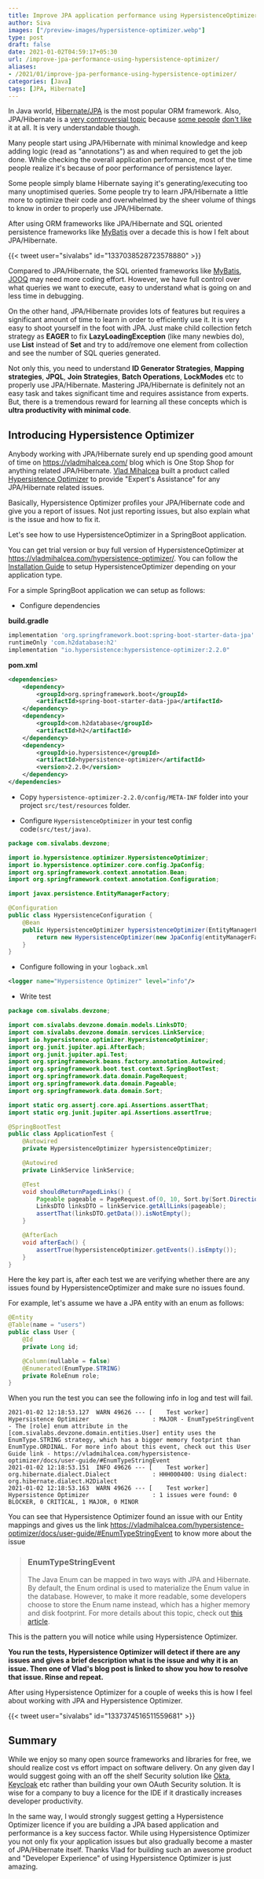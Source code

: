 ```yaml
---
title: Improve JPA application performance using HypersistenceOptimizer
author: Siva
images: ["/preview-images/hypersistence-optimizer.webp"]
type: post
draft: false
date: 2021-01-02T04:59:17+05:30
url: /improve-jpa-performance-using-hypersistence-optimizer/
aliases:
- /2021/01/improve-jpa-performance-using-hypersistence-optimizer/
categories: [Java]
tags: [JPA, Hibernate]
---
```


In Java world, [Hibernate/JPA](https://hibernate.org/) is the most popular ORM framework. 
Also, JPA/Hibernate is a [very controversial topic](https://www.reddit.com/r/java/comments/5nz5nq/reasons_jpa_and_hibernate_should_be_phased_out/) 
because [some people](https://www.reddit.com/r/java/comments/53p253/how_hibernate_almost_ruined_my_career/) [don't like](https://www.reddit.com/r/java/comments/6prjad/java_shower_thoughts_when_people_say_high/) it at all.
It is very understandable though. 

Many people start using JPA/Hibernate with minimal knowledge and keep adding logic (read as "annotations") as and when required to get the job done.
While checking the overall application performance, most of the time people realize it's because of poor performance of persistence layer. 

Some people simply blame Hibernate saying it's generating/executing too many unoptimised queries. 
Some people try to learn JPA/Hibernate a little more to optimize their code and overwhelmed by the sheer volume of things to know in order to properly use JPA/Hibernate. 

After using ORM frameworks like JPA/Hibernate and SQL oriented persistence frameworks like [MyBatis](https://mybatis.org/mybatis-3/) over a decade this is how I felt about JPA/Hibernate.

{{< tweet user="sivalabs" id="1337038528723578880" >}}

Compared to JPA/Hibernate, the SQL oriented frameworks like [MyBatis](https://mybatis.org/mybatis-3/), [JOOQ](https://www.jooq.org/) may need more coding effort.
However, we have full control over what queries we want to execute, easy to understand what is going on and less time in debugging.

On the other hand, JPA/Hibernate provides lots of features but requires a significant amount of time to learn in order to efficiently use it.
It is very easy to shoot yourself in the foot with JPA. 
Just make child collection fetch strategy as **EAGER** to fix **LazyLoadingException** (like many newbies do), 
use **List** instead of **Set** and try to add/remove one element from collection and see the number of SQL queries generated.

Not only this, you need to understand **ID Generator Strategies**, **Mapping strategies**, **JPQL**, **Join Strategies**, **Batch Operations**, **LockModes** etc to properly use JPA/Hibernate.
Mastering JPA/Hibernate is definitely not an easy task and takes significant time and requires assistance from experts.
But, there is a tremendous reward for learning all these concepts which is **ultra productivity with minimal code**.

## Introducing Hypersistence Optimizer
Anybody working with JPA/Hibernate surely end up spending good amount of time on https://vladmihalcea.com/ blog which is One Stop Shop for anything related JPA/Hibernate.
[Vlad Mihalcea](https://twitter.com/vlad_mihalcea) built a product called [Hypersistence Optimizer](https://vladmihalcea.com/hypersistence-optimizer/) to provide "Expert's Assistance" for any JPA/Hibernate related issues.

Basically, Hypersistence Optimizer profiles your JPA/Hibernate code and give you a report of issues.
Not just reporting issues, but also explain what is the issue and how to fix it.

Let's see how to use HypersistenceOptimizer in a SpringBoot application.

You can get trial version or buy full version of HypersistenceOptimizer at https://vladmihalcea.com/hypersistence-optimizer/.
You can follow the [Installation Guide](https://vladmihalcea.com/hypersistence-optimizer/docs/installation-guide/) to setup HypersistenceOptimizer depending on your application type.

For a simple SpringBoot application we can setup as follows:

* Configure dependencies

**build.gradle**

```groovy
implementation 'org.springframework.boot:spring-boot-starter-data-jpa'
runtimeOnly 'com.h2database:h2'
implementation "io.hypersistence:hypersistence-optimizer:2.2.0"
```

**pom.xml**
```xml
<dependencies>
    <dependency>
        <groupId>org.springframework.boot</groupId>
        <artifactId>spring-boot-starter-data-jpa</artifactId>
    </dependency>
    <dependency>
        <groupId>com.h2database</groupId>
        <artifactId>h2</artifactId>
    </dependency>
    <dependency>
        <groupId>io.hypersistence</groupId>
        <artifactId>hypersistence-optimizer</artifactId>
        <version>2.2.0</version>
    </dependency>
</dependencies>
```

* Copy `hypersistence-optimizer-2.2.0/config/META-INF` folder into your project `src/test/resources` folder.

* Configure `HypersistenceOptimizer` in your test config code`(src/test/java)`. 
  
```java
package com.sivalabs.devzone;

import io.hypersistence.optimizer.HypersistenceOptimizer;
import io.hypersistence.optimizer.core.config.JpaConfig;
import org.springframework.context.annotation.Bean;
import org.springframework.context.annotation.Configuration;

import javax.persistence.EntityManagerFactory;

@Configuration
public class HypersistenceConfiguration {
    @Bean
    public HypersistenceOptimizer hypersistenceOptimizer(EntityManagerFactory entityManagerFactory) {
        return new HypersistenceOptimizer(new JpaConfig(entityManagerFactory));
    }
}
```

* Configure following in your `logback.xml`

```xml
<logger name="Hypersistence Optimizer" level="info"/>
```

* Write test

```java
package com.sivalabs.devzone;

import com.sivalabs.devzone.domain.models.LinksDTO;
import com.sivalabs.devzone.domain.services.LinkService;
import io.hypersistence.optimizer.HypersistenceOptimizer;
import org.junit.jupiter.api.AfterEach;
import org.junit.jupiter.api.Test;
import org.springframework.beans.factory.annotation.Autowired;
import org.springframework.boot.test.context.SpringBootTest;
import org.springframework.data.domain.PageRequest;
import org.springframework.data.domain.Pageable;
import org.springframework.data.domain.Sort;

import static org.assertj.core.api.Assertions.assertThat;
import static org.junit.jupiter.api.Assertions.assertTrue;

@SpringBootTest
public class ApplicationTest {
    @Autowired
    private HypersistenceOptimizer hypersistenceOptimizer;

    @Autowired
    private LinkService linkService;

    @Test
    void shouldReturnPagedLinks() {
        Pageable pageable = PageRequest.of(0, 10, Sort.by(Sort.Direction.DESC, "createdAt"));
        LinksDTO linksDTO = linkService.getAllLinks(pageable);
        assertThat(linksDTO.getData()).isNotEmpty();
    }

    @AfterEach
    void afterEach() {
        assertTrue(hypersistenceOptimizer.getEvents().isEmpty());
    }
}
```

Here the key part is, after each test we are verifying whether there are any issues found by HypersistenceOptimizer and make sure no issues found.

For example, let's assume we have a JPA entity with an enum as follows:

```java
@Entity
@Table(name = "users")
public class User {
    @Id
    private Long id;

    @Column(nullable = false)
    @Enumerated(EnumType.STRING)
    private RoleEnum role;
}
```

When you run the test you can see the following info in log and test will fail.

```
2021-01-02 12:18:53.127  WARN 49626 --- [    Test worker] Hypersistence Optimizer                  : MAJOR - EnumTypeStringEvent - The [role] enum attribute in the [com.sivalabs.devzone.domain.entities.User] entity uses the EnumType.STRING strategy, which has a bigger memory footprint than EnumType.ORDINAL. For more info about this event, check out this User Guide link - https://vladmihalcea.com/hypersistence-optimizer/docs/user-guide/#EnumTypeStringEvent
2021-01-02 12:18:53.151  INFO 49626 --- [    Test worker] org.hibernate.dialect.Dialect            : HHH000400: Using dialect: org.hibernate.dialect.H2Dialect
2021-01-02 12:18:53.163  WARN 49626 --- [    Test worker] Hypersistence Optimizer                  : 1 issues were found: 0 BLOCKER, 0 CRITICAL, 1 MAJOR, 0 MINOR
```

You can see that Hypersistence Optimizer found an issue with our Entity mappings and gives us the link https://vladmihalcea.com/hypersistence-optimizer/docs/user-guide/#EnumTypeStringEvent to know more about the issue 

>    ### EnumTypeStringEvent
>    The Java Enum can be mapped in two ways with JPA and Hibernate. By default, the Enum ordinal is used to materialize the Enum value in the database. However, to make it more readable, some developers choose to store the Enum name instead, which has a higher memory and disk footprint.
>    For more details about this topic, check out [this article](https://vladmihalcea.com/the-best-way-to-map-an-enum-type-with-jpa-and-hibernate/).

This is the pattern you will notice while using Hypersistence Optimizer. 

**You run the tests, Hypersistence Optimizer will detect if there are any issues and gives a brief description what is the issue and why it is an issue.
Then one of Vlad's blog post is linked to show you how to resolve that issue. Rinse and repeat.**

After using Hypersistence Optimizer for a couple of weeks this is how I feel about working with JPA and Hypersistence Optimizer.

{{< tweet user="sivalabs" id="1337374516511559681" >}}

## Summary

While we enjoy so many open source frameworks and libraries for free, we should realize cost vs effort impact on software delivery.
On any given day I would suggest going with an off the shelf Security solution like [Okta](https://www.okta.com/), [Keycloak](https://www.keycloak.org/) etc rather than building your own OAuth Security solution.
It is wise for a company to buy a licence for the IDE if it drastically increases developer productivity.

In the same way, I would strongly suggest getting a Hypersistence Optimizer licence if you are building a JPA based application and performance is a key success factor.
While using Hypersistence Optimizer you not only fix your application issues but also gradually become a master of JPA/Hibernate itself.
Thanks Vlad for building such an awesome product and "Developer Experience" of using Hypersistence Optimizer is just amazing.
